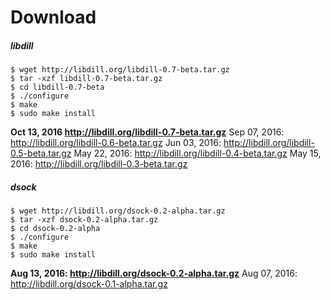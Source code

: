 
# Download

##### libdill

```
$ wget http://libdill.org/libdill-0.7-beta.tar.gz
$ tar -xzf libdill-0.7-beta.tar.gz 
$ cd libdill-0.7-beta
$ ./configure
$ make
$ sudo make install
```

**Oct 13, 2016 <http://libdill.org/libdill-0.7-beta.tar.gz>**
Sep 07, 2016: <http://libdill.org/libdill-0.6-beta.tar.gz>
Jun 03, 2016: <http://libdill.org/libdill-0.5-beta.tar.gz>
May 22, 2016: <http://libdill.org/libdill-0.4-beta.tar.gz>
May 15, 2016: <http://libdill.org/libdill-0.3-beta.tar.gz>

##### dsock

```
$ wget http://libdill.org/dsock-0.2-alpha.tar.gz
$ tar -xzf dsock-0.2-alpha.tar.gz 
$ cd dsock-0.2-alpha
$ ./configure
$ make
$ sudo make install
```

**Aug 13, 2016: <http://libdill.org/dsock-0.2-alpha.tar.gz>**
Aug 07, 2016: <http://libdill.org/dsock-0.1-alpha.tar.gz>

